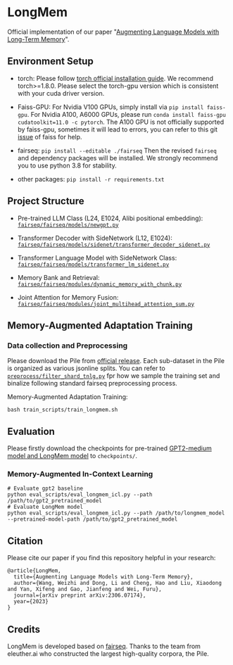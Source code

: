 # LongMem

Official implementation of our paper "[Augmenting Language Models with Long-Term Memory](https://arxiv.org/abs//2306.07174)". 

## Environment Setup 
* torch: Please follow [torch official installation guide](https://pytorch.org/get-started/previous-versions/). We recommend torch>=1.8.0. Please select the torch-gpu version which is consistent with your cuda driver version.

* Faiss-GPU: For Nvidia V100 GPUs, simply install via ``pip install faiss-gpu``. For Nvidia A100, A6000 GPUs, please run ``conda install faiss-gpu cudatoolkit=11.0 -c pytorch``. The A100 GPU is not officially supported by faiss-gpu, sometimes it will lead to errors, you can refer to this git [issue](https://github.com/facebookresearch/faiss/issues/2064) of faiss for help.

* fairseq: ``pip install --editable ./fairseq`` Then the revised `fairseq` and dependency packages will be installed. We strongly recommend you to use python 3.8 for stability.

* other packages: ``pip install -r requirements.txt``

## Project Structure
* Pre-trained LLM Class (L24, E1024, Alibi positional embedding): [`fairseq/fairseq/models/newgpt.py`](fairseq/fairseq/models/newgpt.py)

* Transformer Decoder with SideNetwork (L12, E1024): [`fairseq/fairseq/models/sidenet/transformer_decoder_sidenet.py`](fairseq/fairseq/models/sidenet/transformer_decoder_sidenet.py)

* Transformer Language Model with SideNetwork Class: [`fairseq/fairseq/models/transformer_lm_sidenet.py`](fairseq/fairseq/models/transformer_lm_sidenet.py)

* Memory Bank and Retrieval: [`fairseq/fairseq/modules/dynamic_memory_with_chunk.py`](fairseq/fairseq/modules/dynamic_memory_with_chunk.py)

* Joint Attention for Memory Fusion: [`fairseq/fairseq/modules/joint_multihead_attention_sum.py`](fairseq/fairseq/modules/joint_multihead_attention_sum.py)

## Memory-Augmented Adaptation Training
### Data collection and Preprocessing
Please download the Pile from [official release](https://pile.eleuther.ai/). Each sub-dataset in the Pile is organized as various jsonline splits. You can refer to [`preprocess/filter_shard_tnlg.py`](preprocess/filter_shard_tnlg.py) fpr how we sample the training set and binalize following standard fairseq preprocessing process.

Memory-Augmented Adaptation Training:
```
bash train_scripts/train_longmem.sh
```

## Evaluation
Please firstly download the checkpoints for pre-trained [GPT2-medium model and LongMem model](https://drive.google.com/file/d/1ZTNN8r5X2dkQMRuckW6J08sVDOMdzbzA/view?usp=sharing) to ``checkpoints/``.

### Memory-Augmented In-Context Learning
```
# Evaluate gpt2 baseline
python eval_scripts/eval_longmem_icl.py --path /path/to/gpt2_pretrained_model
# Evaluate LongMem model
python eval_scripts/eval_longmem_icl.py --path /path/to/longmem_model --pretrained-model-path /path/to/gpt2_pretrained_model
```

## Citation
Please cite our paper if you find this repository helpful in your research:
```
@article{LongMem,
  title={Augmenting Language Models with Long-Term Memory},
  author={Wang, Weizhi and Dong, Li and Cheng, Hao and Liu, Xiaodong and Yan, Xifeng and Gao, Jianfeng and Wei, Furu},
  journal={arXiv preprint arXiv:2306.07174},
  year={2023}
}
```

## Credits
LongMem is developed based on [fairseq](https://github.com/facebookresearch/fairseq). Thanks to the team from eleuther.ai who constructed the largest high-quality corpora, the Pile.
